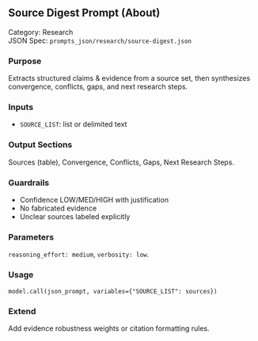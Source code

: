 ## Source Digest Prompt (About)

Category: Research  
JSON Spec: `prompts_json/research/source-digest.json`

### Purpose
Extracts structured claims & evidence from a source set, then synthesizes convergence, conflicts, gaps, and next research steps.

### Inputs
- `SOURCE_LIST`: list or delimited text

### Output Sections
Sources (table), Convergence, Conflicts, Gaps, Next Research Steps.

### Guardrails
- Confidence LOW/MED/HIGH with justification
- No fabricated evidence
- Unclear sources labeled explicitly

### Parameters
`reasoning_effort: medium`, `verbosity: low`.

### Usage
```
model.call(json_prompt, variables={"SOURCE_LIST": sources})
```

### Extend
Add evidence robustness weights or citation formatting rules.